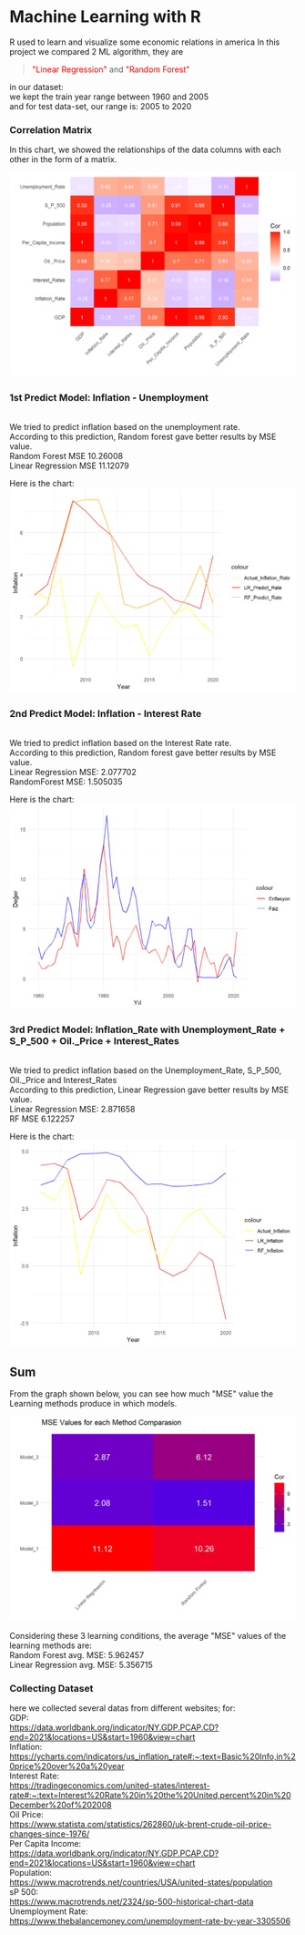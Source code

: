 # Machine Learning with R
R used to learn and visualize some economic relations in america
In this project we compared 2 ML algorithm, they are

> <font color='red'>"Linear Regression"</font> and <font color='red'>"Random Forest"</font> 

in our dataset:
<br>we kept the train year range between 1960 and 2005 
<br>and for test data-set, our range is: 2005 to 2020


### Correlation Matrix
In this chart, we showed the relationships of the data columns with each other in the form of a matrix.
 
![alt text](https://github.com/TkRsln/MLwithR_1/blob/main/pictures/CorMatrix.png?raw=true)

### 1st Predict Model: Inflation - Unemployment
<br>We tried to predict inflation based on the unemployment rate.
<br>According to this prediction, Random forest gave better results by MSE value.
<br>Random Forest MSE 10.26008
<br>Linear Regression MSE 11.12079

Here is the chart:
![alt text](https://github.com/TkRsln/MLwithR_1/blob/main/pictures/unemp_inf_predict.png?raw=true)


### 2nd Predict Model: Inflation - Interest Rate
<br>We tried to predict inflation based on the Interest Rate rate.
<br>According to this prediction, Random forest gave better results by MSE value.
<br>Linear Regression MSE: 2.077702
<br>RandomForest MSE: 1.505035

Here is the chart:
![alt text](https://github.com/TkRsln/MLwithR_1/blob/main/pictures/Inf_Interest.png?raw=true)

### 3rd Predict Model: Inflation_Rate  with Unemployment_Rate + S_P_500 + Oil._Price + Interest_Rates 
<br>We tried to predict inflation based on the Unemployment_Rate, S_P_500, Oil._Price and Interest_Rates 
<br>According to this prediction, Linear Regression gave better results by MSE value.
<br>Linear Regression MSE: 2.871658
<br>RF MSE 6.122257

Here is the chart:
![alt text](https://github.com/TkRsln/MLwithR_1/blob/main/pictures/4_inf_predict.png?raw=true)


## Sum
From the graph shown below, you can see how much "MSE" value the Learning methods produce in which models.

![alt text](https://github.com/TkRsln/MLwithR_1/blob/main/pictures/ConfusionMatrix.png?raw=true)

Considering these 3 learning conditions, the average "MSE" values of the learning methods are:
<br>Random Forest avg. MSE: 5.962457
<br>Linear Regression avg. MSE: 5.356715


### Collecting Dataset
here we collected several datas from different websites;
for:
<br>GDP:
<br>https://data.worldbank.org/indicator/NY.GDP.PCAP.CD?end=2021&locations=US&start=1960&view=chart
<br>Inflation: 
<br>https://ycharts.com/indicators/us_inflation_rate#:~:text=Basic%20Info,in%20price%20over%20a%20year
<br>Interest Rate: 
<br>https://tradingeconomics.com/united-states/interest-rate#:~:text=Interest%20Rate%20in%20the%20United,percent%20in%20December%20of%202008
<br>Oil Price: 
<br>https://www.statista.com/statistics/262860/uk-brent-crude-oil-price-changes-since-1976/
<br>Per Capita Income: 
<br>https://data.worldbank.org/indicator/NY.GDP.PCAP.CD?end=2021&locations=US&start=1960&view=chart
<br>Population: 
<br>https://www.macrotrends.net/countries/USA/united-states/population
<br>sP 500: 
<br>https://www.macrotrends.net/2324/sp-500-historical-chart-data
<br>Unemployment Rate: 
<br>https://www.thebalancemoney.com/unemployment-rate-by-year-3305506


